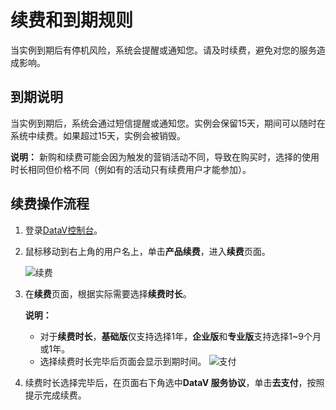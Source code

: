 # 续费和到期规则

当实例到期后有停机风险，系统会提醒或通知您。请及时续费，避免对您的服务造成影响。

## 到期说明

当实例到期后，系统会通过短信提醒或通知您。实例会保留15天，期间可以随时在系统中续费。如果超过15天，实例会被销毁。

**说明：** 新购和续费可能会因为触发的营销活动不同，导致在购买时，选择的使用时长相同但价格不同（例如有的活动只有续费用户才能参加）。

## 续费操作流程

1.  登录[DataV控制台](https://datav.alibabacloud.com/)。

2.  鼠标移动到右上角的用户名上，单击**产品续费**，进入**续费**页面。

    ![续费](https://static-aliyun-doc.oss-accelerate.aliyuncs.com/assets/img/zh-CN/5495508851/p101397.png)

3.  在**续费**页面，根据实际需要选择**续费时长**。

    **说明：**

    -   对于**续费时长**，**基础版**仅支持选择1年，**企业版**和**专业版**支持选择1~9个月或1年。
    -   选择续费时长完毕后页面会显示到期时间。
    ![支付](https://static-aliyun-doc.oss-accelerate.aliyuncs.com/assets/img/zh-CN/6495508851/p101398.png)

4.  续费时长选择完毕后，在页面右下角选中**DataV 服务协议**，单击**去支付**，按照提示完成续费。


